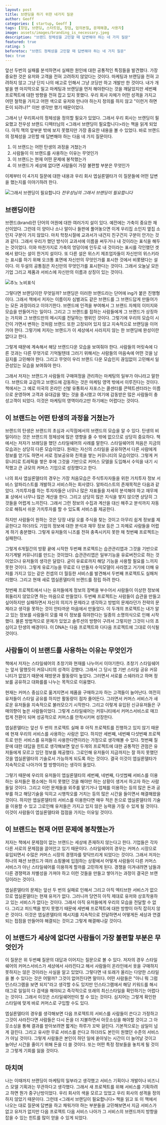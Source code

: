 ```yaml
---
layout: post
title: 브랜딩을 하기 위한 네가지 질문
author: Geoff
categories: [ startup, Geoff ]
tags: [창업, 브랜딩, 스타트업, 창업, 업의본질, 문제해결, 사용자]
image: assets/images/branding_is_necessary.jpeg
description: "브랜드 정체성을 고민할 때 답변해야 하는 네 가지 질문"
featured: true
rating: 5
beforetoc: "브랜드 정체성을 고민할 때 답변해야 하는 네 가지 질문"
toc: true
---
```


앞선 두번의 실패를 분석하면서 실패한 원인에 대한 공통적인 특징들을 발견했다. 가장 중요한 것은 유저와 고객을 전혀 고려하지 않았다는 것이다.  마케팅과 브랜딩을 전혀 고려하지 않고 그냥 단지 나의 에고로 인해서 그냥 코딩만 하고 개발만 한 것이다. 내가 개발을 맨 마지막으로 밀고 마케팅과 브랜딩을 먼저 해야한다는 것을 깨달았지만 세번째 프로젝트에 대한 방향을 전혀 잡고 있지 못했다. 우리 회사 자체가 어떤 성격을 가지고 어떤 철학을 가지고 어떤 색으로 유저와 만나야 하는지 정의를 하지 않고 "이런거 하면 돈이 되려나?" 이딴 생각만 했기 때문이었다. 

그래서 난 우리회사의 정체성을 정의할 필요가 있었다. 그래서 우리 회사는 브랜딩이 필요했고 전우성 브랜드 디렉터님의 <그래서 브랜딩이 필요합니다>라는 책을 읽게 되었다. 아직 책의 앞부분 밖에 보지 못했지만 가장 중요한 내용을 볼 수 있었다.  바로 브랜드의 정체성을 고민할 때 답변해야 하는 다음 네 가지 질문이다.

1. 이 브랜드는 어떤 탄생의 과정을 거쳤는가
2. 사람들이 이 브랜드를 사용하는 이유는 무엇인가
3. 이 브랜드는 현재 어떤 문제에 봉착했는가
4. 이 브랜드가 세상에 없다면 사람들이 가장 불편할 부분은 무엇인가

이제부터 이 4가지 질문에 대한 내용과 우리 회사 엡실론델타가 이 질문들에 어떤 답변을 했는지를 이야기하려 한다.

![그래서 브랜딩이 필요합니다](/assets/images/branding_is_necessary.jpeg)
*전우성님의 그래서 브랜딩이 필요합니다*

## 브랜딩이란
브랜드(brand)란 단어의 어원에 대한 여러가지 설이 있다. 예전에는 가축이 중요한 재산이었다. 그런데 이 양이나 소나 말이나 들판에 풀어놓으면 이게 우리집 소인지 옆집 소인지 구분이 가지 않았다. 마치 학창시절에 교과서가 내건지 친구건지 구분이 안가는 것과 같다. 그래서 우리가 했던 방식이 교과서에 이름을 써두거나 내 것이라는 표식을 해두는 것이었다. 이와 마찬가지로 가축의 엉덩이에 인두로 내 것이라는 표시를 각인했던 겟에서 왔다는 설이 한거지 설이다. 또 다른 설은 위스키 제조업자들이 자신만의 위스키라는 표시를 하기 위해 오크통 표면에 자신만의 무엇인가를 표시한 것에서 비롯됐다는 설이다. 이 두설의 공통점은 자신만의 무엇인가를 표시한다는 것이다. 그래서 오늘날 모든 기업 그리고 제품과 서비스에 자신만의 이름과 상징이 있는 것이다. 

![추노 노비표식](/assets/images/chuno.png)

그렇다면 브랜딩이란 무엇일까? 브랜딩은 이러한 브랜드라는 단어에 ing가 붙은 진행형이다. 그래서 책에서 저자는 이름이자 심벌과도 같은 브랜드를 그 브랜드답게 만들어가는 모든 과정이라고 이야기한다. 브랜드에 인격을 부여해서 그 브랜드 자체의 이미지와 모습을 만들어가는 일이다. 그리고 그 브랜드를 접하는 사람들에게 그 브랜드가 상징하는 가치와 그 브랜드만의 메시지를 전달하는 행위인 것이다. 그렇기에 우리의 모습이 시간이 가면서 변하는 것처럼 브랜드 또한 고정되어 있지 않고 지속적으로 브랜딩을 이어가야 한다. 그렇기에 저자는 브랜드가 이 세상에서 사라지지 않는 한 브랜딩에 완성이란 없다고 한다.

그렇게 때문에 계속해서 해당 브랜드다운 모습을 보여줘야 한다. 사람들의 머릿속에 다른 것과는 다른 무엇가로 기억될텐데 그러기 위해서는 사람들의 마음속에 어떤 것을 남길지를 고민해야 한다. 그리고 무엇이 우리 브랜드 다운 모습인지 끊임없이 고민해서 일관성있는 모습을 보여줘야 한다. 

그래서 저자는 브랜드가 사람들의 구매여정을 관리하는 마케팅의 일부가 아니라고 말한다. 브랜드와 교감하고 브랜드에 감동하는 것은 마케팅 영역 밖에서 이루진다는 것이다. 책에서는 그 예로 미국의 온라인 신발 유통회사 자포스는 콜센터를 콘텍트센터라는 이름으로 운영하며 고객과 유대감을 맺는 것을 중시했고 여기에 감동받은 많은 사람들이 충성고객이 되었다. 이것은 마케팅의 영역이라고만 하기에는 어렵다는 것이다.  
## 이 브랜드는 어떤 탄생의 과정을 거쳤는가
브랜드의 탄생은 브랜드의 초심과 시작점에서의 브랜드의 모습을 알 수 있다. 탄생의 비밀이라는 것은 브랜드의 정체성에 많은 영향을 줄 수 밖에 없으므로 상당히 중요하다.  책에서는 저자가 브래딩을 했던 스타일쉐어의 사례를 말한다. 스타일쉐어의 처음은 지금의 모습과는 상당히 다른 모습이었다. 원래는 자신의 스타일을 공유하면서 다른 사람에게 정보를 얻기도 하면서 서로 정보공유와 친목을 쌓는 커뮤니티의 모습이었다. 그렇게 커뮤니티로 트레픽을 쌓은 후에 그것을 기반으로 커머스 모델을 도입해서 수익을 내기 시작했고 큰 규모의 커머스 기업으로 성장했다고 한다.

나의 회사 엡실론델타의 경우는 가장 처음모습은 주식투자자들을 위한 가치투자 정보 서비스  알파리스트를 개발하고 서비스하는 회사였다.  알파리스트의 존재목적은 다음과 같았다. 가치투자를 하는 투자자들은 너무나 많은 자표들을 자세히 분석해야 하고  재무제표 상에서 너무나 많은 계산을 한다. 그리고 상당히 많은 지식을 쌓지 않으면 상당히 그것들을 어렵게 느끼진다. 그래서 그런 정보의 수집과 계산을 대신 해주고 분석까지 자동으로 해줘서 쉬운 가치투자를 할 수 있도록 서비스를 제공한다.

하지만 사람들이 원하는 것은 당장 내일 오를 주식을 찾는 것이고 아무리 쉽게 정보를 제공한다고 하더라도 기업의 정보에 대한 분석과 재무 정보 등은 그 자체로 사람들을 어렵게 하기 충분했다. 그렇게 유저들의 니즈를 전혀 충족시키지 못한 채 첫번째 프로젝트는 실패한다. 

그렇게 6개월간의 방황 끝에 시작한 두번째 프로젝트는 습관관리앱과 그것을 기반으로 자기계발 커뮤니티를 만드는 것이었다. 습관관리앱은 일부기능을 유료버전으로 하는 것이었으나 유저들의 생각은 달랐다. 굳이 유료로까지 해당 기능을 사용할 필요를 느끼지 못한 것이다. 그렇게 유료기능을 무료로 다 만들자 수익모델이 사라졌고 거기에 더해 유저를 가지고 있는 같은 컨셉의 더 월등한 서비스를 발견해서 두번째 프로젝트도 실패처리했다. 그리고 현재 새로 엡실론델타의 브랜드를 정립 하려 한다.

첫번째 프로젝트에서 나는 유저들에게 정보의 장벽을 부수어서 사람들이 이상한 정보에 휘둘리지 않았으면 하는 마음으로 만들었다. 두번째 프로젝트는 사람들이 습관을 만들고 싶어하지만 실패하면서 자신의 의지가 문제라고 생각하고 방법의 문제라던가 전략의 문제라고 생각을 못하는 것이 안타까운 마음에서 만들었다. 이 두개의 프로젝트는 내가 알고 있는 정보를 사람들이 모를 때 이 정보를 줘야한다는 일종의 소명의식으로 인해 시작했다. 물론 방법적으로 문제가 있었고 솔루션의 방향이 구려서 그렇지만  그것이 나의 초심이고 탄생의 배경이다. 이 DNA는 다음 프로젝트와 다다음 프로젝트에 그대로 이식될 것이다.   
## 사람들이 이 브랜드를 사용하는 이유는 무엇인가
책에서 저자는 스타일쉐어의 초창기와 현재를 나누어서 이야기한다.  초창기 스타일쉐어는 앞서 말했듯이 커뮤니티의 성격이 강했다. 그래서 그 당시 앱 기반 스타일 공유 커뮤니티가 없었기 때문에 재방문과 활동량이 높았다. 그러면서 서로를 스쉐러라고 하며 정보를 공유하고 대화를를 나누는 목적으로 이융했다. 

현재는 커머스 중심으로 옮겨지면서 제품을 구매하고자 하는 고객들이 늘어난다. 여전히 유저들이 스타일 공유를 하지만 활동량이 점차 줄어든다. 그러면서 커머스 서비스가 새로운 유저들을 지속적으로 불러모으기 시작한다. 그리고 이렇게 유입된 신규유저들은 구매의향이 높은 사람들이었다. 그렇게 스타일쉐어는 커뮤니티에서 커머스서비스로 매끄럽게 전환이 되며 성공적으로 커머스를 안착시키며 성장한다.

엡실론델타는 앞선 두 번의 프로젝트 실패 후 아직 프로젝트를 진행하고 있지 않기 때문에 현재 우리의 서비스를 사용하는 사람은 없다. 하지만 세번째, 네번째 다섯번째 프로젝트로 만든 서비스를 유저들이 사용한다면이라는 가정으로 생각해볼 수 있다.  첫번째 질문에 대한 대답을 힌트로 생각해보면 앞선 두개의 프로젝트에 대한 공통적인 관점은 유저들에게 모르고 있던 정보를 제공했다. 그로인해 유저들이 지금까지는 잘 하지 못했던 것을 엡실론델타의 기술로서 가능하게 되도록 하는 것이다. 결국 이것이 엡실론델타가 지속적으로 나아가야 할 방향이라는 생각이 들었다. 

그렇기 때문에 우리의 유저들이 엡실론델타의 세번째, 네번째, 다섯벉째 서비스를  이용하는 유저들은 평소에는 하지 못했던 것을 해야만 하는 상황이 생겨서 하고자 하는 사람들일 것이다. 그리고 이런 문제들을 외주를 맡기거나 업체를 이용하는 등의 많은 돈과 공부를 하고 해당기술을 익히고 시행착오를 거치는 등의 많은 시간을 들이면서 해결해왔을 것이다. 하지만 엡실론델타의 서비스를 이용한다면 매우 적은 돈으로 엡실론델타의 기술을 이용할 수 있고 그로인해 유저들은 가지고 있지 않은 능력을 가질 수 있게 될 것이다. 이것이 사람들이 엡실론델타와 접점을 가지는 이유일 것이다. 
## 이 브랜드는 현재 어떤 문제에 봉착했는가
저자는 책에서 문제점이 없는 브랜드는 세상에 존재하지 않는다고 한다.  기업들은 각자 다른 서로의 문제점을 끌어안고 있기 때문이다. 스타일쉐어의 경우는 커머스 시장으로 유입되면서 수많은 커머스 시장의 경쟁자를 맞닥뜨리게 되었다는 것이다. 그래서 저자는 하나의 패션 브랜드가 여러 쇼핑몰에 입점하는 상황에서 어떻게 사람들이 다른 커머스 서비스가 아닌 스타일쉐어를 이용하게 할까를 고민하게 된다. 경쟁을 이겨내려면 남들과 다른 경쟁력과 차별성을 가져야 하고 이런 것들을 만들고 쌓아가는 과정이 결국은 브랜딩이라는 것이다.

엡실론델타의 문제는 앞선 두 번의 실패로 인해서 그리고 아직 엑티브한 서비스가 없으므로 엡실론델타는 현재 유저가 없다. 그러니까 당연히  아직 제대로 유저와 상호작용하고 있는 서비스가 없다는 것이다. 그래서 아직 유저들에게 우리의 모습을 전달할 수 없다. 그리고 피드백을 받지 못했기 때문에 세번째 프로젝트에 대한 방향이 아직 잡히지 않은 것이다. 이것은 엡실론델타의 메시지를 지속적으로 전달하면서 어떻게든 세상과 연결되는 접점을 만들어야 해결되는 것이고 그렇게 해결해나갈 것이다.
## 이 브랜드가 세상에 없다면 사람들이 가장 불편할 부분은 무엇인가
이 질문은 위 두번째 질문의 대답과 이어지는 질문으로 볼 수 있다. 저자의 경우 스타일쉐어의 커머스서비스가 세상에서 사라진다고 해서 사람들이 온라인에서 옷을 구매하지 못하지는 않은 것이라는 사실을 알고 있었다. 그렇다면 내 또래가 올리는 다양한 스타일을 볼 수 있다는 것은 어떨까? 그것이 없어진다면 말이다. 어떤 사람들은 "아니 뭐 그럼 인스타그램을 보면 되지"라고 생각할 수도 있지만 인스타그램에서 해당 키워드를 해시태그로 일일히 다 검색을 해야되고 즉각적으로 또래의 최신스타일을 확인하기는 어렵다는 것이다. 그래서 이것은 스타일쉐어만이 할 수 있는 것이다. 심지어는 그렇게 확인한 스타일에 맞게 바로 커머스로 구입할 수도 있다.

엡실론델타의 경우를 생각해보면 다음 프로젝트의 서비스를 사람들이 쓴다고 가정하고 그것이 사라진다면 사람들은 다시 돈을 더 지불하면서 아웃소싱을 해야할 것이고 그 아웃소싱을 통해 결과를 받아보려면 짧게는 하루가 꼬박 걸린다. 기본적으로는 삼일이 넘게 걸린다. 그리고 유사한 무료 서비스를 쓴다고 하더라도 본인이 원했던 수준의 서비스가 아닐 것이다. 그렇게 사람들은 본인이 하던 일에 쏟아넣는 시간이 더 늘어날 것이고 늘어난 시간을 줄이기 위해 돈을 더 쓸 것이다. 또는 어떤 특정 정보들을 놓치게 될 것이고 그렇게 기회를 잃을 것이다.

## 마치며
나는 이때까지 브랜딩이 마케팅의 일부라고 생각했고 서비스 기획이나 개발이나 비즈니스 모델 기획과는 무관하다고 생각했다. 그래서 새 프로젝트를 위해 서비스를 기획하려고 하면 뭔가 중구난방이었다. 우리 회사의 색을 모르고 있었고 우리 회사의 셩격을 정의하지 않았기 때문이다. 그런데 &lt;그래서 브랜딩이 필요합니다&gt; 책을 읽고 또 이 책에서 나오는 대로 질문에 답변을 하고 채워가야 하는 부분들을 고민해보면서 지금 서비스가 없고 유저가 없지만 다음 프로젝트 다음 서비스 나아가 그 서비스의 브랜드까지 방향을 잡을 수 있는 힌트를 많이 얻을 수 있게 되었다.
